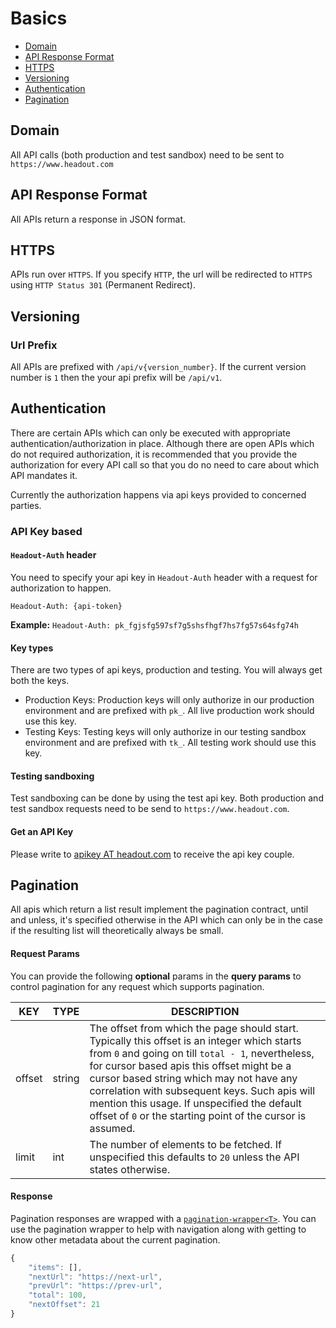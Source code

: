 # Basics

* [Domain](#Domain)
* [API Response Format](#)
* [HTTPS](#)
* [Versioning](#Versioning)
* [Authentication](#Authentication)
* [Pagination](#Pagination)

## <a href="#a.b"></a>Domain

All API calls (both production and test sandbox) need to be sent to `https://www.headout.com`

## <a name="api.key"></a>API Response Format

All APIs return a response in JSON format.

## HTTPS

APIs run over `HTTPS`. If you specify `HTTP`, the url will be redirected to `HTTPS` using `HTTP Status 301` (Permanent Redirect).

## Versioning

### Url Prefix

All APIs are prefixed with `/api/v{version_number}`. If the current version number is `1` then the your api prefix will be `/api/v1`.

## Authentication

There are certain APIs which can only be executed with appropriate authentication/authorization in place. Although there are open APIs which do not required authorization, it is recommended that you provide the authorization for every API call so that you do no need to care about which API mandates it.

Currently the authorization happens via api keys provided to concerned parties.

### API Key based

#### `Headout-Auth` header

You need to specify your api key in `Headout-Auth` header with a request for authorization to happen.

`Headout-Auth: {api-token}`

**Example:** `Headout-Auth: pk_fgjsfg597sf7g5shsfhgf7hs7fg57s64sfg74h`

#### Key types

There are two types of api keys, production and testing. You will always get both the keys.

* Production Keys: Production keys will only authorize in our production environment and are prefixed with `pk_`. All live production work should use this key.
* Testing Keys: Testing keys will only authorize in our testing sandbox environment and are prefixed with `tk_`. All testing work should use this key.

#### Testing sandboxing

Test sandboxing can be done by using the test api key. Both production and test sandbox requests need to be send to `https://www.headout.com`.

#### Get an API Key

Please write to <a href="mailto:apikey@headout.com">apikey AT headout.com</a> to receive the api key couple.

## Pagination

All apis which return a list result implement the pagination contract, until and unless, it's specified otherwise in the API which can only be in the case if the resulting list will theoretically always be small.

#### <a name="Pagination--Request-Params"></a>Request Params

You can provide the following **optional** params in the **query params** to control pagination for any request which supports pagination.

KEY | TYPE | DESCRIPTION
--- | --- | ---
offset | string | The offset from which the page should start. Typically this offset is an integer which starts from `0` and going on till `total - 1`, nevertheless, for cursor based apis this offset might be a cursor based string which may not have any correlation with subsequent keys. Such apis will mention this usage. If unspecified the default offset of `0` or the starting point of the cursor is assumed.
limit | int | The number of elements to be fetched. If unspecified this defaults to `20` unless the API states otherwise.

#### Response

Pagination responses are wrapped with a [`pagination-wrapper<T>`](/object-models/common-models.md#pagination-wrapper). You can use the pagination wrapper to help with navigation along with getting to know other metadata about the current pagination.

```javascript
{
	"items": [],
	"nextUrl": "https://next-url",
	"prevUrl": "https://prev-url",
	"total": 100,
	"nextOffset": 21
}
```
